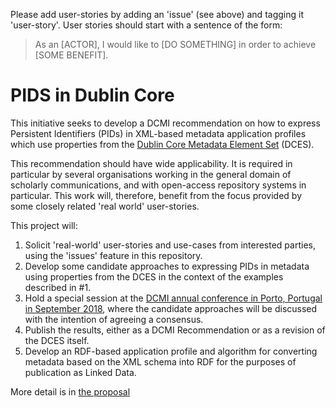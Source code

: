 Please add user-stories by adding an 'issue' (see above) and tagging it 'user-story'. User stories should start with a sentence of the form:

> As an [ACTOR], I would like to [DO SOMETHING] in order to achieve [SOME BENEFIT].

# PIDS in Dublin Core

This initiative seeks to develop a DCMI recommendation on how to express Persistent Identifiers (PIDs) in XML-based metadata application profiles which use properties from the [Dublin Core Metadata Element Set](http://www.dublincore.org/documents/dces/) (DCES).

This recommendation should have wide applicability. It is required in particular by several organisations working in the general domain of scholarly communications, and with open-access repository systems in particular. This work will, therefore, benefit from the focus provided by some closely related 'real world' user-stories.

This project will:

1. Solicit 'real-world' user-stories and use-cases from interested parties, using the 'issues' feature in this repository.
2. Develop some candidate approaches to expressing PIDs in metadata using properties from the DCES in the context of the examples described in #1.
3. Hold a special session at the [DCMI annual conference in Porto, Portugal in September 2018](http://www.dublincore.org/conference/2018/), where the candidate approaches will be discussed with the intention of agreeing a consensus.
4. Publish the results, either as a DCMI Recommendation or as a revision of the DCES itself.
5. Develop an RDF-based application profile and algorithm for converting metadata based on the XML schema into RDF for the purposes of publication as Linked Data.

More detail is in [the proposal](https://github.com/dcmi/pids_in_dc/blob/master/proposal.md)

